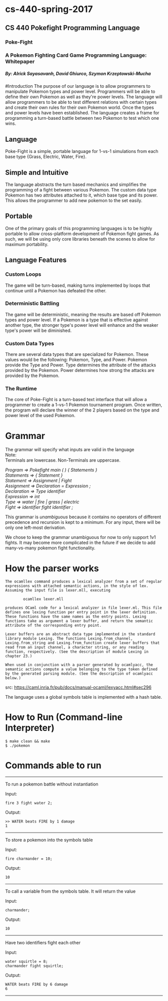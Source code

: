# cs-440-spring-2017
## CS 440 Pokefight Programming Language

### Poke-Fight
### A Pokemon Fighting Card Game Programming Language: Whitepaper
##### By: Alrick Sayasavanh, David Ghiurco, Szymon Krzeptowski-Mucha

#Introduction
The purpose of our language is to allow programmers to manipulate Pokemon types and power level. Programmers will be able to define their own Pokemon as well as they're power levels. The language will allow programmers to be able to test different relations with certain types and create their own rules for their own Pokemon world. Once the types and power levels have been established. The language creates a frame for programming a turn-based battle between two Pokemon to test which one wins.

## Language
Poke-Fight is a simple, portable language for 1-vs-1 simulations from each base type {Grass, Electric, Water, Fire}.

## Simple and Intuitive
The language abstracts the turn based mechanics and simplifies the programming of a fight between various Pokemon. The custom data type Pokemon has two attributes attached to it, which base type and its power. This allows the programmer to add new pokemon to the set easily.

## Portable
One of the primary goals of this programming languages is to be highly portable to allow cross-platform development of Pokemon fight games. As such, we will be using only core libraries beneath the scenes to allow for maximum portability.

## Language Features
### Custom Loops <br />
The game will be turn-based, making turns implemented by loops that continue until a Pokemon has defeated the other.

### Deterministic Battling <br />
The game will be deterministic, meaning the results are based off Pokemon types and power level. If a Pokemon is a type that is effective against another type, the stronger type's power level will enhance and the weaker type's power will be diminished.

### Custom Data Types <br />
There are several data types that are specialized for Pokemon. These values would be the following: Pokemon, Type, and Power. Pokemon provide the Type and Power. Type determines the attribute of the attacks provided by the Pokemon. Power determines how strong the attacks are provided by the Pokemon.

### The Runtime <br />
The core of Poke-Fight is a turn-based text interface that will allow a programmer to create a 1-vs-1 Pokemon tournament program. Once written, the program will declare the winner of the 2 players based on the type and power level of the used Pokemon.


# Grammar
The grammar will specify what inputs are valid in the language <br />
Note: <br />
Terminals are lowercase. Non-Terminals are uppercase. <br />

*Program => Pokefight main ( ) { Statements } <br />
Statements  => { Statement } <br />
Statement   => Assignment | Fight <br />
Assignment  => Declaration = Expression ; <br />
Declaration => Type identifier <br />
Expression  => int <br />
Type        => water | fire | grass | electric <br />
Fight       => identifier fight identifier ; <br />*

This grammar is _unambiguous_ because it contains no operators of different precedence and recursion is kept to a minimum. For any input, there will be only one left-most derivation. <br />

We chose to keep the grammar unambiguous for now to only support 1v1 fights. It may become more complicated in the future if we decide to add many-vs-many pokemon fight functionality.

# How the parser works

```
The ocamllex command produces a lexical analyzer from a set of regular expressions with attached semantic actions, in the style of lex. Assuming the input file is lexer.mll, executing

        ocamllex lexer.mll

produces OCaml code for a lexical analyzer in file lexer.ml. This file defines one lexing function per entry point in the lexer definition. These functions have the same names as the entry points. Lexing functions take as argument a lexer buffer, and return the semantic attribute of the corresponding entry point.

Lexer buffers are an abstract data type implemented in the standard library module Lexing. The functions Lexing.from_channel, Lexing.from_string and Lexing.from_function create lexer buffers that read from an input channel, a character string, or any reading function, respectively. (See the description of module Lexing in chapter 23.)

When used in conjunction with a parser generated by ocamlyacc, the semantic actions compute a value belonging to the type token defined by the generated parsing module. (See the description of ocamlyacc below.)

```
src: https://caml.inria.fr/pub/docs/manual-ocaml/lexyacc.html#sec296

The language uses a global symbols table is implemented with a hash table.

# How to Run (Command-line Interpreter)

```
$ make clean && make
$ ./pokemon
```

# Commands able to run
----

To run a pokemon battle without instantiation

Input:
```
fire 3 fight water 2;
```

Output:
```
>> WATER beats FIRE by 1 damage
1
```
---

To store a pokemon into the symbols table

Input:
```
fire charmander = 10;
```

Output:
```
10
```

---

To call a variable from the symbols table. It will return the value

Input:
```
charmander;
```

Output:
```
10
```

---

Have two identifiers fight each other

Input:
```
water squirtle = 8;
charmander fight squirtle;
```

Output:
```
WATER beats FIRE by 6 damage
6
```
---


